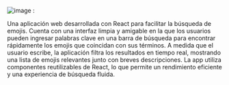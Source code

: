 

![image](https://github.com/gregoryAcosta12/App-buscador-de-emojis-con-React/assets/144700226/9adf485d-0c1f-4961-85c4-d8781c65fcb7)
:

Una aplicación web desarrollada con React para facilitar la búsqueda de emojis. Cuenta con una interfaz limpia y amigable en la que los usuarios pueden ingresar palabras clave en una barra de búsqueda para encontrar rápidamente los emojis que coincidan con sus términos. A medida que el usuario escribe, la aplicación filtra los resultados en tiempo real, mostrando una lista de emojis relevantes junto con breves descripciones. La app utiliza componentes reutilizables de React, lo que permite un rendimiento eficiente y una experiencia de búsqueda fluida.

